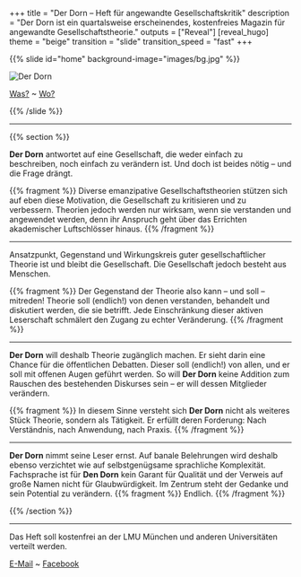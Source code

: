 +++
title = "Der Dorn – Heft für angewandte Gesellschaftskritik"
description = "Der Dorn ist ein quartalsweise erscheinendes, kostenfreies Magazin für angewandte Gesellschaftstheorie."
outputs = ["Reveal"]
[reveal_hugo]
theme = "beige"
transition = "slide"
transition_speed = "fast"
+++

{{% slide id="home" background-image="images/bg.jpg" %}}

![Der Dorn](images/banner.png)

[Was?](#/1) ~ [Wo?](#/2)

{{% /slide %}}

---

{{% section %}}

**Der Dorn** antwortet auf eine Gesellschaft, die weder einfach zu beschreiben, noch einfach zu verändern ist. Und doch ist beides nötig – und die Frage drängt.

{{% fragment %}} Diverse emanzipative Gesellschaftstheorien stützen sich auf eben diese Motivation, die Gesellschaft zu kritisieren und zu verbessern. Theorien jedoch werden nur wirksam, wenn sie verstanden und angewendet werden, denn ihr Anspruch geht über das Errichten akademischer Luftschlösser hinaus. {{% /fragment %}}

---

Ansatzpunkt, Gegenstand und Wirkungskreis guter gesellschaftlicher Theorie ist und bleibt die Gesellschaft. Die Gesellschaft jedoch besteht aus Menschen.

{{% fragment %}} Der Gegenstand der Theorie also kann – und soll – mitreden! Theorie soll (endlich!) von denen verstanden, behandelt und diskutiert werden, die sie betrifft. Jede Einschränkung dieser aktiven Leserschaft schmälert den Zugang zu echter Veränderung. {{% /fragment %}}

---

**Der Dorn** will deshalb Theorie zugänglich machen. Er sieht darin eine Chance für die öffentlichen Debatten. Dieser soll (endlich!) von allen, und er soll mit offenen Augen geführt werden. So will **Der Dorn** keine Addition zum Rauschen des bestehenden Diskurses sein – er will dessen Mitglieder verändern.

{{% fragment %}} In diesem Sinne versteht sich **Der Dorn** nicht als weiteres Stück Theorie, sondern als Tätigkeit. Er erfüllt deren Forderung: Nach Verständnis, nach Anwendung, nach Praxis. {{% /fragment %}}

---

**Der Dorn** nimmt seine Leser ernst. Auf banale Belehrungen wird deshalb ebenso verzichtet wie auf selbstgenügsame sprachliche Komplexität. Fachsprache ist für **Den Dorn** kein Garant für Qualität und der Verweis auf große Namen nicht für Glaubwürdigkeit. Im Zentrum steht der Gedanke und sein Potential zu verändern. {{% fragment %}} Endlich. {{% /fragment %}}

{{% /section %}}

---

Das Heft soll kostenfrei an der LMU München und anderen Universitäten verteilt werden.

[E-Mail](mailto:der.dorn.kontakt@gmail.com) ~ [Facebook](https://www.facebook.com/DerDornMagazin/)
